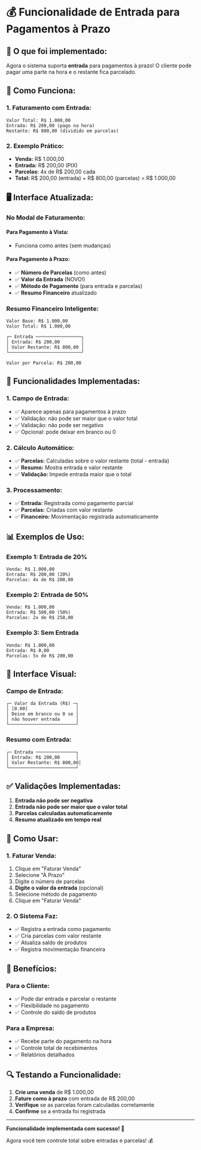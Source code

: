 # 💰 Funcionalidade de Entrada para Pagamentos à Prazo

## 🎯 **O que foi implementado:**

Agora o sistema suporta **entrada** para pagamentos à prazo! O cliente pode pagar uma parte na hora e o restante fica parcelado.

## 🚀 **Como Funciona:**

### **1. Faturamento com Entrada:**
```
Valor Total: R$ 1.000,00
Entrada: R$ 200,00 (pago na hora)
Restante: R$ 800,00 (dividido em parcelas)
```

### **2. Exemplo Prático:**
- **Venda:** R$ 1.000,00
- **Entrada:** R$ 200,00 (PIX)
- **Parcelas:** 4x de R$ 200,00 cada
- **Total:** R$ 200,00 (entrada) + R$ 800,00 (parcelas) = R$ 1.000,00

## 🖥️ **Interface Atualizada:**

### **No Modal de Faturamento:**

#### **Para Pagamento à Vista:**
- Funciona como antes (sem mudanças)

#### **Para Pagamento à Prazo:**
- ✅ **Número de Parcelas** (como antes)
- ✅ **Valor da Entrada** (NOVO!)
- ✅ **Método de Pagamento** (para entrada e parcelas)
- ✅ **Resumo Financeiro** atualizado

### **Resumo Financeiro Inteligente:**
```
Valor Base: R$ 1.000,00
Valor Total: R$ 1.000,00

┌─ Entrada ─────────────────┐
│ Entrada: R$ 200,00        │
│ Valor Restante: R$ 800,00 │
└───────────────────────────┘

Valor por Parcela: R$ 200,00
```

## 🔧 **Funcionalidades Implementadas:**

### **1. Campo de Entrada:**
- ✅ Aparece apenas para pagamentos à prazo
- ✅ Validação: não pode ser maior que o valor total
- ✅ Validação: não pode ser negativo
- ✅ Opcional: pode deixar em branco ou 0

### **2. Cálculo Automático:**
- ✅ **Parcelas:** Calculadas sobre o valor restante (total - entrada)
- ✅ **Resumo:** Mostra entrada e valor restante
- ✅ **Validação:** Impede entrada maior que o total

### **3. Processamento:**
- ✅ **Entrada:** Registrada como pagamento parcial
- ✅ **Parcelas:** Criadas com valor restante
- ✅ **Financeiro:** Movimentação registrada automaticamente

## 📊 **Exemplos de Uso:**

### **Exemplo 1: Entrada de 20%**
```
Venda: R$ 1.000,00
Entrada: R$ 200,00 (20%)
Parcelas: 4x de R$ 200,00
```

### **Exemplo 2: Entrada de 50%**
```
Venda: R$ 1.000,00
Entrada: R$ 500,00 (50%)
Parcelas: 2x de R$ 250,00
```

### **Exemplo 3: Sem Entrada**
```
Venda: R$ 1.000,00
Entrada: R$ 0,00
Parcelas: 5x de R$ 200,00
```

## 🎨 **Interface Visual:**

### **Campo de Entrada:**
```
┌─ Valor da Entrada (R$) ─┐
│ [0.00]                  │
│ Deixe em branco ou 0 se │
│ não houver entrada      │
└─────────────────────────┘
```

### **Resumo com Entrada:**
```
┌─ Entrada ───────────────┐
│ Entrada: R$ 200,00      │
│ Valor Restante: R$ 800,00│
└─────────────────────────┘
```

## ✅ **Validações Implementadas:**

1. **Entrada não pode ser negativa**
2. **Entrada não pode ser maior que o valor total**
3. **Parcelas calculadas automaticamente**
4. **Resumo atualizado em tempo real**

## 🚀 **Como Usar:**

### **1. Faturar Venda:**
1. Clique em "Faturar Venda"
2. Selecione "À Prazo"
3. Digite o número de parcelas
4. **Digite o valor da entrada** (opcional)
5. Selecione método de pagamento
6. Clique em "Faturar Venda"

### **2. O Sistema Faz:**
- ✅ Registra a entrada como pagamento
- ✅ Cria parcelas com valor restante
- ✅ Atualiza saldo de produtos
- ✅ Registra movimentação financeira

## 🎯 **Benefícios:**

### **Para o Cliente:**
- ✅ Pode dar entrada e parcelar o restante
- ✅ Flexibilidade no pagamento
- ✅ Controle do saldo de produtos

### **Para a Empresa:**
- ✅ Recebe parte do pagamento na hora
- ✅ Controle total de recebimentos
- ✅ Relatórios detalhados

## 🔍 **Testando a Funcionalidade:**

1. **Crie uma venda** de R$ 1.000,00
2. **Fature como à prazo** com entrada de R$ 200,00
3. **Verifique** se as parcelas foram calculadas corretamente
4. **Confirme** se a entrada foi registrada

---

**Funcionalidade implementada com sucesso! 🎉**

Agora você tem controle total sobre entradas e parcelas! 💰

